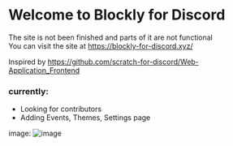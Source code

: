 # Welcome to Blockly for Discord
The site is not been finished and parts of it are not functional\
You can visit the site at https://blockly-for-discord.xyz/

Inspired by https://github.com/scratch-for-discord/Web-Application_Frontend

### currently:
- Looking for contributors
- Adding Events, Themes, Settings page

image:
![image](https://github.com/LarsIsHere/blockly-for-discord/assets/118752107/caf289d2-ab6a-4fe5-b086-4087623cf3c9)


